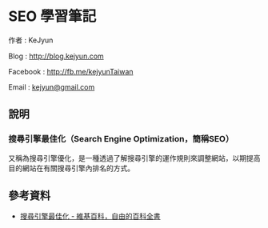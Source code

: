 # SEO 學習筆記

作者 : KeJyun

Blog : http://blog.kejyun.com

Facebook : http://fb.me/kejyunTaiwan

Email : kejyun@gmail.com


## 說明

### 搜尋引擎最佳化（Search Engine Optimization，簡稱SEO）

又稱為搜尋引擎優化，是一種透過了解搜尋引擎的運作規則來調整網站，以期提高目的網站在有關搜尋引擎內排名的方式。


## 參考資料
 * [搜尋引擎最佳化 - 維基百科，自由的百科全書](http://zh.wikipedia.org/wiki/%E6%90%9C%E5%B0%8B%E5%BC%95%E6%93%8E%E6%9C%80%E4%BD%B3%E5%8C%96)
